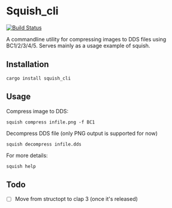 # Squish_cli
[![Build Status](https://travis-ci.org/jansol/squish-rs.svg?branch=master)](https://travis-ci.org/jansol/squish-rs)

A commandline utility for compressing images to DDS files using BC1/2/3/4/5. Serves mainly as a usage example of squish.

## Installation
```
cargo install squish_cli
```

## Usage
Compress image to DDS:
```
squish compress infile.png -f BC1
```

Decompress DDS file (only PNG output is supported for now)
```
squish decompress infile.dds
```

For more details:
```
squish help
```

## Todo
* [ ] Move from structopt to clap 3 (once it's released)

